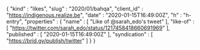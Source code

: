 {
  "kind" : "likes",
  "slug" : "2020/01/bahqa",
  "client_id" : "https://indigenous.realize.be",
  "date" : "2020-01-15T16:49:00Z",
  "h" : "h-entry",
  "properties" : {
    "name" : [ "Like of @sarah_edo's tweet" ],
    "like-of" : [ "https://twitter.com/sarah_edo/status/1217458418660691969" ],
    "published" : [ "2020-01-15T16:49:00Z" ],
    "syndication" : [ "https://brid.gy/publish/twitter" ]
  }
}
